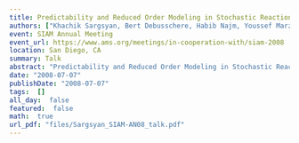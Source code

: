 ```yaml
---
title: Predictability and Reduced Order Modeling in Stochastic Reaction Networks
authors: ["Khachik Sargsyan, Bert Debusschere, Habib Najm, Youssef Marzouk"]
event: SIAM Annual Meeting
event_url: https://www.ams.org/meetings/in-cooperation-with/siam-2008
location: San Diego, CA
summary: Talk
abstract: "Predictability and Reduced Order Modeling in Stochastic Reaction Networks<br>"
date: "2008-07-07"
publishDate: "2008-07-07"
tags:  []
all_day:  false
featured:  false
math:  true
url_pdf: "files/Sargsyan_SIAM-AN08_talk.pdf"
---
```

